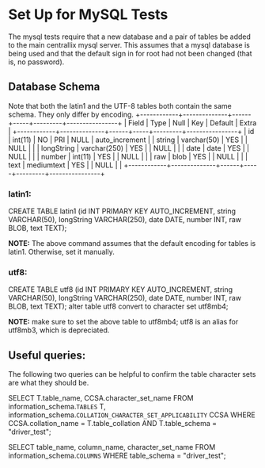 # Set Up for MySQL Tests
The mysql tests require that a new database and a pair of tables be added to the main centrallix mysql server. This assumes that a mysql database is being used and that the default sign in for root had not been changed (that is, no password). 


## Database Schema
Note that both the latin1 and the UTF-8 tables both contain the same schema. They only differ by encoding.
+------------+--------------+------+-----+---------+----------------+
| Field      | Type         | Null | Key | Default | Extra          |
+------------+--------------+------+-----+---------+----------------+
| id         | int(11)      | NO   | PRI | NULL    | auto_increment |
| string     | varchar(50)  | YES  |     | NULL    |                |
| longString | varchar(250) | YES  |     | NULL    |                |
| date       | date         | YES  |     | NULL    |                |
| number     | int(11)      | YES  |     | NULL    |                |
| raw        | blob         | YES  |     | NULL    |                |
| text       | mediumtext   | YES  |     | NULL    |                |
+------------+--------------+------+-----+---------+----------------+
### **latin1:**
CREATE TABLE latin1 (id INT PRIMARY KEY AUTO_INCREMENT, string VARCHAR(50), longString VARCHAR(250), date DATE, number INT, raw BLOB, text TEXT);

**NOTE:** The above command assumes that the default encoding for tables is latin1. Otherwise, set it manually.

### **utf8:**
CREATE TABLE utf8 (id INT PRIMARY KEY AUTO_INCREMENT, string VARCHAR(50), longString VARCHAR(250), date DATE, number INT, raw BLOB, text TEXT);
alter table utf8 convert to character set utf8mb4;

**NOTE:** make sure to set the above table to utf8mb4; utf8 is an alias for utf8mb3, which is depreciated. 

## Useful queries:
The following two queries can be helpful to confirm the table character sets are what they should be. 

SELECT T.table_name, CCSA.character_set_name FROM information_schema.`TABLES` T,
       information_schema.`COLLATION_CHARACTER_SET_APPLICABILITY` CCSA
WHERE CCSA.collation_name = T.table_collation
  AND T.table_schema = "driver_test";

SELECT table_name, column_name, character_set_name FROM information_schema.`COLUMNS` 
WHERE table_schema = "driver_test";